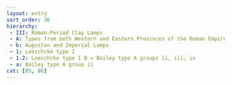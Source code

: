 ```yaml
---
layout: entry
sort_order: 36
hierarchy:
 - III: Roman-Period Clay Lamps
 - A: Types from both Western and Eastern Provinces of the Roman Empire
 - b: Augustan and Imperial Lamps
 - 1: Loeschcke type I
 - 1.2: Loeschcke type I B = Bailey type A groups ii, iii, iv
 - a: Bailey type A group ii
cat: [85, 86]
---
```

